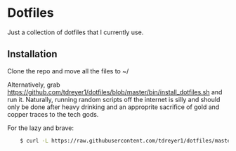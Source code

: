 Dotfiles
=======

Just a collection of dotfiles that I currently use.


Installation
-----------

Clone the repo and move all the files to ~/

Alternatively, grab https://github.com/tdreyer1/dotfiles/blob/master/bin/install_dotfiles.sh and run it. Naturally, running random scripts off the internet is silly and should only be done after heavy drinking and an approprite sacrifice of gold and copper traces to the tech gods.

For the lazy and brave:

```bash
    $ curl -L https://raw.githubusercontent.com/tdreyer1/dotfiles/master/bin/install_dotfiles.sh | bash
```



